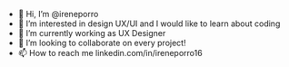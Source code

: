 - 👋 Hi, I’m @ireneporro
- 👀 I’m interested in design UX/UI and I would like to learn about coding
- 🌱 I’m currently working as UX Designer
- 💞️ I’m looking to collaborate on every project!
- 📫 How to reach me linkedin.com/in/ireneporro16 

<!---
ireneporro/ireneporro is a ✨ special ✨ repository because its `README.md` (this file) appears on your GitHub profile.
You can click the Preview link to take a look at your changes.
--->
